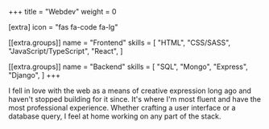 +++
title = "Webdev"
weight = 0

[extra]
icon = "fas fa-code fa-lg"

[[extra.groups]]
name = "Frontend"
skills = [
    "HTML",
    "CSS/SASS",
    "JavaScript/TypeScript",
    "React",
]

[[extra.groups]]
name = "Backend"
skills = [
    "SQL",
    "Mongo",
    "Express",
    "Django",
]
+++

I fell in love with the web as a means of creative expression long ago and haven't stopped building for it since. It's where I'm most fluent and have the most professional experience. Whether crafting a user interface or a database query, I feel at home working on any part of the stack.
